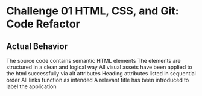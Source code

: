 # Challenge 01 HTML, CSS, and Git: Code Refactor

## Actual Behavior

The source code contains semantic HTML elements
The elements are structured in a clean and logical way
All visual assets have been applied to the html successfully via alt attributes
Heading attributes listed in sequential order
All links function as intended
A relevant title has been introduced to label the application
